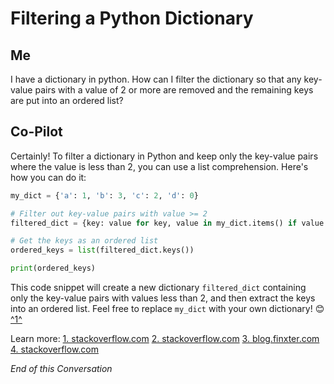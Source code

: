 # Filtering a Python Dictionary  

## Me
I have a dictionary in python. How can I filter the dictionary so that any key-value pairs with a value of 2 or more are removed and the remaining keys are put into an ordered list?  

## Co-Pilot
[1]: https://stackoverflow.com/questions/29051573/python-filter-list-of-dictionaries-based-on-key-value ""
[2]: https://stackoverflow.com/questions/21631951/find-matching-key-value-pairs-of-two-dictionaries ""
[3]: https://blog.finxter.com/how-to-filter-a-dictionary-in-python/ ""
[4]: https://stackoverflow.com/questions/8425046/the-best-way-to-filter-a-dictionary-in-python ""

Certainly! To filter a dictionary in Python and keep only the key-value pairs where the value is less than 2, you can use a list comprehension. Here's how you can do it:

```python
my_dict = {'a': 1, 'b': 3, 'c': 2, 'd': 0}

# Filter out key-value pairs with value >= 2
filtered_dict = {key: value for key, value in my_dict.items() if value < 2}

# Get the keys as an ordered list
ordered_keys = list(filtered_dict.keys())

print(ordered_keys)
```

This code snippet will create a new dictionary `filtered_dict` containing only the key-value pairs with values less than 2, and then extract the keys into an ordered list. Feel free to replace `my_dict` with your own dictionary! 😊 [^1^][1]

Learn more: [1. stackoverflow.com](https://stackoverflow.com/questions/29051573/python-filter-list-of-dictionaries-based-on-key-value) 
[2. stackoverflow.com](https://stackoverflow.com/questions/21631951/find-matching-key-value-pairs-of-two-dictionaries) 
[3. blog.finxter.com](https://blog.finxter.com/how-to-filter-a-dictionary-in-python/) 
[4. stackoverflow.com](https://stackoverflow.com/questions/8425046/the-best-way-to-filter-a-dictionary-in-python)  

*End of this Conversation*
